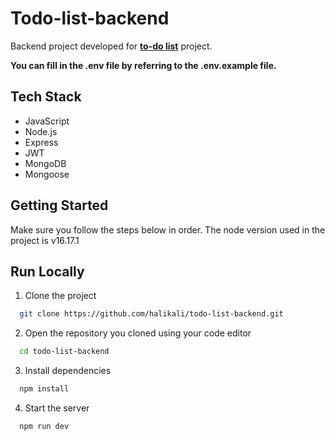 
# Todo-list-backend
Backend project developed for [**to-do list**](https://github.com/halikali/todo-list) project.

**You can fill in the .env file by referring to the .env.example file.**

## Tech Stack

- JavaScript
- Node.js
- Express
- JWT
- MongoDB
- Mongoose

## Getting Started
Make sure you follow the steps below in order. 
The node version used in the project is v16.17.1

## Run Locally

1. Clone the project

```bash
  git clone https://github.com/halikali/todo-list-backend.git
```

2. Open the repository you cloned using your code editor

```bash
  cd todo-list-backend
```

3. Install dependencies

```bash
  npm install
```

4. Start the server

```bash
  npm run dev
```
